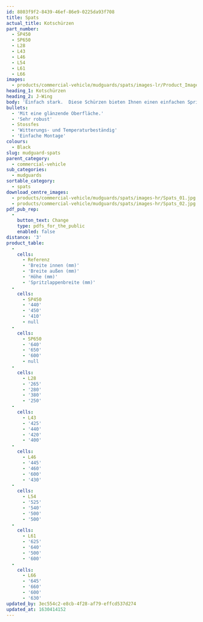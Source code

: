 ```yaml
---
id: 8803f9f2-8439-46ef-86e9-0225da93f708
title: Spats
actual_title: Kotschürzen
part_number:
  - SP450
  - SP650
  - L28
  - L43
  - L46
  - L54
  - L61
  - L66
images:
  - products/commercial-vehicle/mudguards/spats/images-lr/Product_Image_776x776_(518x518_focus_area)-SP650_01.jpg
heading_1: Kotschürzen
heading_2: J-Wing
body: 'Einfach stark.  Diese Schürzen bieten Ihnen einen einfachen Spritzschutz mit eine glänzende Oberfläche.'
bullets:
  - 'Mit eine glänzende Oberfläche.'
  - 'Sehr robust'
  - Stossfes
  - 'Witterungs- und Temperaturbeständig'
  - 'Einfache Montage'
colours:
  - Black
slug: mudguard-spats
parent_category:
  - commercial-vehicle
sub_categories:
  - mudguards
sortable_category:
  - spats
download_centre_images:
  - products/commercial-vehicle/mudguards/spats/images-hr/Spats_01.jpg
  - products/commercial-vehicle/mudguards/spats/images-hr/Spats_02.jpg
pdf_pub_rep:
  -
    button_text: Change
    type: pdfs_for_the_public
    enabled: false
distance: '3'
product_table:
  -
    cells:
      - Referenz
      - 'Breite innen (mm)'
      - 'Breite außen (mm)'
      - 'Höhe (mm)'
      - 'Spritzlappenbreite (mm)'
  -
    cells:
      - SP450
      - '440'
      - '450'
      - '410'
      - null
  -
    cells:
      - SP650
      - '640'
      - '650'
      - '600'
      - null
  -
    cells:
      - L28
      - '265'
      - '280'
      - '380'
      - '250'
  -
    cells:
      - L43
      - '425'
      - '440'
      - '420'
      - '400'
  -
    cells:
      - L46
      - '445'
      - '460'
      - '600'
      - '430'
  -
    cells:
      - L54
      - '525'
      - '540'
      - '500'
      - '500'
  -
    cells:
      - L61
      - '625'
      - '640'
      - '500'
      - '600'
  -
    cells:
      - L66
      - '645'
      - '660'
      - '600'
      - '630'
updated_by: 3ec554c2-e8cb-4f28-af79-effcd537d274
updated_at: 1630414152
---
```

